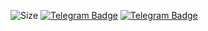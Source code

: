 ![Size](https://img.shields.io/github/repo-size/realeu/drive?style=flat&color=black)
[![Telegram Badge](https://img.shields.io/badge/-Updates%20Channel:%20@MarineBots-0088CC?style=flat&logo=Telegram&logoColor=white&link=https://tx.me/MarineBots)](https://tx.me/MarineBots)
[![Telegram Badge](https://img.shields.io/badge/-Support%20Chat:%20@MarineChats-0088CC?style=flat&logo=Telegram&logoColor=white&link=https://tx.me/MarineChats)](https://tx.me/MarineChats)
